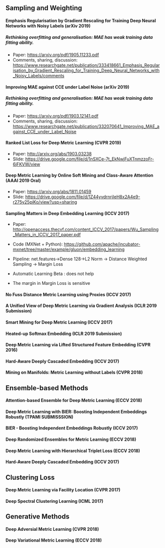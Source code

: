 ## Sampling and Weighting
#### Emphasis Regularisation by Gradient Rescaling for Training Deep Neural Networks with Noisy Labels (arXiv 2019)
##### Rethinking overfitting and generalisation: MAE has weak training data fitting ability. 
* Paper: https://arxiv.org/pdf/1905.11233.pdf
* Comments, sharing, discussion: https://www.researchgate.net/publication/333418661_Emphasis_Regularisation_by_Gradient_Rescaling_for_Training_Deep_Neural_Networks_with_Noisy_Labels/comments

#### Improving MAE against CCE under Label Noise (arXiv 2019)
##### Rethinking overfitting and generalisation: MAE has weak training data fitting ability. 
* Paper: https://arxiv.org/pdf/1903.12141.pdf
* Comments, sharing, discussion: 
https://www.researchgate.net/publication/332070641_Improving_MAE_against_CCE_under_Label_Noise

#### Ranked List Loss for Deep Metric Learning (CVPR 2019)
* Paper: http://arxiv.org/abs/1903.03238
* Slide: https://drive.google.com/file/d/1nSXCe-7t_EkNwjFuXTnmzzoFr-6jFKVW/view
#### Deep Metric Learning by Online Soft Mining and Class-Aware Attention (AAAI 2019 Oral)
* Paper: https://arxiv.org/abs/1811.01459
* Slide: https://drive.google.com/file/d/1Z44yvdrnrjIeH8x2A4e9-r275y25piKo/view?usp=sharing

#### Sampling Matters in Deep Embedding Learning (ICCV 2017)
* Paper: http://openaccess.thecvf.com/content_ICCV_2017/papers/Wu_Sampling_Matters_in_ICCV_2017_paper.pdf

* Code (MXNet + Python): https://github.com/apache/incubator-mxnet/tree/master/example/gluon/embedding_learning

* Pipeline: net.features->Dense 128->L2 Norm -> Distance Weighted Sampling -> Margin Loss

* Automatic Learning Beta : does not help

* The margin in Margin Loss is sensitive

#### No Fuss Distance Metric Learning using Proxies (ICCV 2017)

#### A Unified View of Deep Metric Learning via Gradient Analysis (ICLR 2019 Submission)

#### Smart Mining for Deep Metric Learning (ICCV 2017)

#### Heated-up Softmax Embedding (ICLR 2019 Submission)

#### Deep Metric Learning via Lifted Structured Feature Embedding (CVPR 2016)

#### Hard-Aware Deeply Cascaded Embedding (ICCV 2017)

#### Mining on Manifolds: Metric Learning without Labels (CVPR 2018)


## Ensemble-based Methods
#### Attention-based Ensemble for Deep Metric Learning (ECCV 2018)
#### Deep Metric Learning with BIER: Boosting Independent Embeddings Robustly (TPAMI SUBMISSSION)
#### BIER - Boosting Independent Embeddings Robustly (ICCV 2017)
#### Deep Randomized Ensembles for Metric Learning (ECCV 2018)
#### Deep Metric Learning with Hierarchical Triplet Loss (ECCV 2018)
#### Hard-Aware Deeply Cascaded Embedding (ICCV 2017)


## Clustering Loss
#### Deep Metric Learning via Facility Location (CVPR 2017)
#### Deep Spectral Clustering Learning (ICML 2017)

## Generative Methods
#### Deep Adversial Metric Learning (CVPR 2018)
#### Deep Variational Metric Learning (ECCV 2018)



